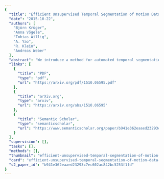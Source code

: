 ```yaml
---
{
  "title": "Efficient Unsupervised Temporal Segmentation of Motion Data",
  "date": "2015-10-22",
  "authors": [
    "Björn Krüger",
    "Anna Vögele",
    "Tobias Willig",
    "A. Yao",
    "R. Klein",
    "Andreas Weber"
  ],
  "abstract": "We introduce a method for automated temporal segmentation of human motion data into distinct actions and compositing motion primitives based on self-similar structures in the motion sequence. We use neighborhood graphs for the partitioning and the similarity information in the graph is further exploited to cluster the motion primitives into larger entities of semantic significance. The method requires no assumptions about the motion sequences at hand and no user interaction is required for the segmentation or clustering. In addition, we introduce a feature bundling preprocessing technique to make the segmentation more robust to noise, as well as a notion of motion symmetry for more refined primitive detection. We test our method on several sensor modalities, including markered and markerless motion capture as well as on electromyograph and accelerometer recordings. The results highlight our system's capabilities for both segmentation and for analysis of the finer structures of motion data, all in a completely unsupervised manner.",
  "links": [
    {
      "title": "PDF",
      "type": "pdf",
      "url": "https://arxiv.org/pdf/1510.06595.pdf"
    },
    {
      "title": "arXiv.org",
      "type": "arxiv",
      "url": "https://arxiv.org/abs/1510.06595"
    },
    {
      "title": "Semantic Scholar",
      "type": "semanticscholar",
      "url": "https://www.semanticscholar.org/paper/b941e362eaaed23293c7ec602ac842bc5253f1fd"
    }
  ],
  "supervision": [],
  "tasks": [],
  "methods": [],
  "thumbnail": "efficient-unsupervised-temporal-segmentation-of-motion-data-thumb.jpg",
  "card": "efficient-unsupervised-temporal-segmentation-of-motion-data-card.jpg",
  "s2_paper_id": "b941e362eaaed23293c7ec602ac842bc5253f1fd"
}
---
```


